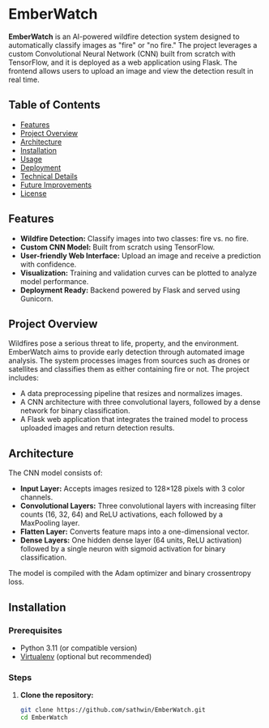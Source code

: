 # EmberWatch

**EmberWatch** is an AI-powered wildfire detection system designed to automatically classify images as "fire" or "no fire." The project leverages a custom Convolutional Neural Network (CNN) built from scratch with TensorFlow, and it is deployed as a web application using Flask. The frontend allows users to upload an image and view the detection result in real time.

## Table of Contents

- [Features](#features)
- [Project Overview](#project-overview)
- [Architecture](#architecture)
- [Installation](#installation)
- [Usage](#usage)
- [Deployment](#deployment)
- [Technical Details](#technical-details)
- [Future Improvements](#future-improvements)
- [License](#license)

## Features

- **Wildfire Detection:** Classify images into two classes: fire vs. no fire.
- **Custom CNN Model:** Built from scratch using TensorFlow.
- **User-friendly Web Interface:** Upload an image and receive a prediction with confidence.
- **Visualization:** Training and validation curves can be plotted to analyze model performance.
- **Deployment Ready:** Backend powered by Flask and served using Gunicorn.

## Project Overview

Wildfires pose a serious threat to life, property, and the environment. EmberWatch aims to provide early detection through automated image analysis. The system processes images from sources such as drones or satellites and classifies them as either containing fire or not. The project includes:

- A data preprocessing pipeline that resizes and normalizes images.
- A CNN architecture with three convolutional layers, followed by a dense network for binary classification.
- A Flask web application that integrates the trained model to process uploaded images and return detection results.

## Architecture

The CNN model consists of:
- **Input Layer:** Accepts images resized to 128×128 pixels with 3 color channels.
- **Convolutional Layers:** Three convolutional layers with increasing filter counts (16, 32, 64) and ReLU activations, each followed by a MaxPooling layer.
- **Flatten Layer:** Converts feature maps into a one-dimensional vector.
- **Dense Layers:** One hidden dense layer (64 units, ReLU activation) followed by a single neuron with sigmoid activation for binary classification.

The model is compiled with the Adam optimizer and binary crossentropy loss.

## Installation

### Prerequisites

- Python 3.11 (or compatible version)
- [Virtualenv](https://docs.python.org/3/library/venv.html) (optional but recommended)

### Steps

1. **Clone the repository:**

   ```bash
   git clone https://github.com/sathwin/EmberWatch.git
   cd EmberWatch
